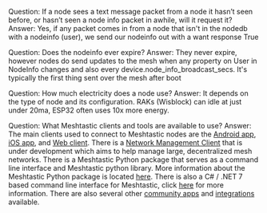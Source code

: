 Question: If a node sees a text message packet from a node it hasn’t seen before, or hasn’t seen a node info packet in awhile, will it request it?
Answer: Yes, if any packet comes in from a node that isn't in the nodedb with a nodeinfo (user), we send our nodeinfo out with a want response True

Question: Does the nodeinfo ever expire?
Answer: They never expire, however nodes do send updates to the mesh when any property on User in NodeInfo changes and also every device.node_info_broadcast_secs. It's typically the first thing sent over the mesh after boot

Question: How much electricity does a node use?
Answer: It depends on the type of node and its configuration. RAKs (Wisblock) can idle at just under 20ma, ESP32 often uses 10x more energy.

Question: What Meshtastic clients and tools are available to use?
Answer: The main clients used to connect to Meshtastic nodes are the [Android app](https://meshtastic.org/docs/category/android-app), 
[iOS app](https://meshtastic.org/docs/category/apple-apps), and [Web client](https://meshtastic.org/docs/software/web-client). There is a [Network Management Client](https://github.com/meshtastic/network-management-client) that is under development which aims to help manage large, decentralized mesh networks. There is a Meshtastic Python package that serves as a command line interface and Meshtastic python library. More information about the Meshtastic Python package is located [here](https://meshtastic.org/docs/software/python/cli). There is also a C# / .NET 7 based command line interface for Meshtastic, click [here](https://github.com/meshtastic/c-sharp) for more information.  There are also several other [community apps](https://meshtastic.org/docs/software/community) and [integrations](https://meshtastic.org/docs/software/integrations) available.
